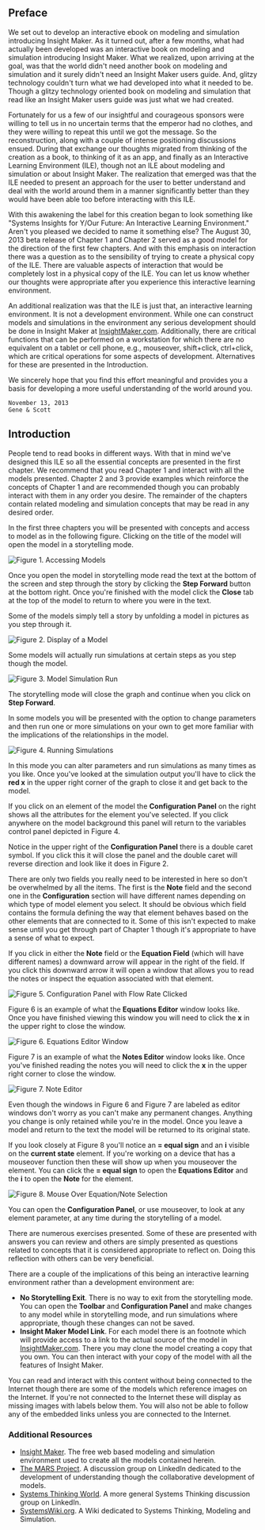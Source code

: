 ## Preface ##

We set out to develop an interactive ebook on modeling and simulation introducing Insight Maker. As it turned out, after a few months, what had actually been developed was an interactive book on modeling and simulation introducing Insight Maker. What we realized, upon arriving at the goal, was that the world didn't need another book on modeling and simulation and it surely didn't need an Insight Maker users guide. And, glitzy technology couldn't turn what we had developed into what it needed to be. Though a glitzy technology oriented book on modeling and simulation that read like an Insight Maker users guide was just what we had created.

Fortunately for us a few of our insightful and courageous sponsors were willing to tell us in no uncertain terms that the emperor had no clothes, and they were willing to repeat this until we got the message. So the reconstruction, along with a couple of intense positioning discussions ensued. During that exchange our thoughts migrated from thinking of the creation as a book, to thinking of it as an app, and finally as an Interactive Learning Environment (ILE), though not an ILE about modeling and simulation or about Insight Maker. The realization that emerged was that the ILE needed to present an approach for the user to better understand and deal with the world around them in a manner significantly better than they would have been able too before interacting with this ILE.

With this awakening the label for this creation began to look something like "Systems Insights for Y/Our Future: An Interactive Learning Environment." Aren't you pleased we decided to name it something else? The August 30, 2013 beta release of Chapter 1 and Chapter 2 served as a good model for the direction of the first few chapters. And with this emphasis on interaction there was a question as to the sensibility of trying to create a physical copy of the ILE. There are valuable aspects of interaction that would be completely lost in a physical copy of the ILE. You can let us know whether our thoughts were appropriate after you experience this interactive learning environment.

An additional realization was that the ILE is just that, an interactive learning environment. It is not a development environment. While one can construct models and simulations in the environment any serious development should be done in Insight Maker at [InsightMaker.com](http://insightmaker.com/). Additionally, there are critical functions that can be performed on a workstation for which there are no equivalent on a tablet or cell phone, e.g., mouseover, shift+click, ctrl+click, which are critical operations for some  aspects of development. Alternatives for these are presented in the Introduction.

We sincerely hope that you find this effort meaningful and provides you a basis for developing a more useful understanding of the world around you.

~~~~~
November 13, 2013
Gene & Scott
~~~~~

## Introduction ##

People tend to read books in different ways. With that in mind we've designed this ILE so all the essential concepts are presented in the first chapter. We recommend that you read Chapter 1 and interact with all the models presented. Chapter 2 and 3 provide examples which reinforce the concepts of Chapter 1 and are recommended though you can probably interact with them in any order you desire. The remainder of the chapters contain related modeling and simulation concepts that may be read in any desired order.

In the first three chapters you will be presented with concepts and access to model as in the following figure. Clicking on the title of the model will open the model in a storytelling mode.

![Figure 1. Accessing Models](00-intro-01.png)

Once you open the model in storytelling mode read the text at the bottom of the screen and step through the story by clicking the **Step Forward** button at the bottom right. Once you're finished with the model click the **Close** tab at the top of the model to return to where you were in the text.

Some of the models simply tell a story by unfolding a model in pictures as you step through it.

![Figure 2. Display of a Model](00-intro-02.png)

Some models will actually run simulations at certain steps as you step though the model. 

![Figure 3. Model Simulation Run](00-intro-03.png)

The storytelling mode will close the graph and continue when you click on **Step Forward**.

In some models you will be presented with the option to change parameters and then run one or more simulations on your own to get more familiar with the implications of the relationships in the model.

![Figure 4. Running Simulations](00-intro-04.png)

In this mode you can alter parameters and run simulations as many times as you like. Once you've looked at the simulation output you'll have to click the **red x** in the upper right corner of the graph to close it and get back to the model.

If you click on an element of the model the **Configuration Panel** on the right shows all the attributes for the element you've selected. If you click anywhere on the model background this panel will return to the variables control panel depicted in Figure 4.

Notice in the upper right of the **Configuration Panel** there is a double caret symbol. If you click this it will close the panel and the double caret will reverse direction and look like it does in Figure 2.

There are only two fields you really need to be interested in here so don't be overwhelmed by all the items. The first is the **Note** field and the second one in the **Configuration** section will have different names depending on which type of model element you select. It should be obvious which field contains the formula defining the way that element behaves based on the other elements that are connected to it. Some of this isn't expected to make sense until you get through part of Chapter 1 though it's appropriate to have a sense of what to expect.

If you click in either the **Note** field or the **Equation Field** (which will have different names) a downward arrow will appear in the right of the field. If you click this downward arrow it will open a window that allows you to read the notes or inspect the equation associated with that element.

![Figure 5. Configuration Panel with Flow Rate Clicked](00-intro-05.png)

Figure 6 is an example of what the **Equations Editor** window looks like. Once you have finished viewing this window you will need to click the **x** in the upper right to close the window.

![Figure 6. Equations Editor Window](00-intro-06.png)

Figure 7 is an example of what the **Notes Editor** window looks like. Once you've finished reading the notes you will need to click the **x** in the upper right corner to close the window.

![Figure 7. Note Editor](00-intro-07.png)

Even though the windows in Figure 6 and Figure 7 are labeled as editor windows don't worry as you can't make any permanent changes. Anything you change is only retained while you're in the model. Once you leave a model and return to the text the model will be returned to its original state.

If you look closely at Figure 8 you'll notice an **= equal sign** and an **i** visible on the **current state** element. If you're working on a device that has a mouseover function then these will show up when you mouseover the element. You can click the **= equal sign** to open the **Equations Editor** and the **i** to open the **Note** for the element.

![Figure 8. Mouse Over Equation/Note Selection](00-intro-08.png)

You can open the **Configuration Panel**, or use mouseover, to look at any element parameter, at any time during the storytelling of a model.

There are numerous exercises presented. Some of these are presented with answers you can review and others are simply presented as questions related to concepts that it is considered appropriate to reflect on. Doing this reflection with others can be very beneficial.

There are a couple of the implications of this being an interactive learning environment rather than a development environment are:

- **No Storytelling Exit**. There is no way to exit from the storytelling mode. You can open the **Toolbar** and **Configuration Panel** and make changes to any model while in storytelling mode, and run simulations where appropriate, though these changes can not be saved.
- **Insight Maker Model Link**. For each model there is an footnote which will provide access to a link to the actual source of the model in [InsightMaker.com](http://insightmaker.com/). There you may clone the model creating a copy that you own. You can then interact with your copy of the model with all the features of Insight Maker.

You can read and interact with this content without being connected to the Internet though there are some of the models which reference images on the Internet. If you're not connected to the Internet these will display as missing images with labels below them. You will also not be able to follow any of the embedded links unless you are connected to the Internet.

### Additional Resources ###

- [Insight Maker](http://insightmaker.com/). The free web based modeling and simulation environment used to create all the models contained herein.
- [The MARS Project](http://www.linkedin.com/groups/MARS-Project-5180568). A discussion group on LinkedIn dedicated to the development of understanding though the collaborative development of models.
- [Systems Thinking World](http://www.linkedin.com/groups/Systems-Thinking-World-2639211). A more general Systems Thinking discussion group on LinkedIn.
- [SystemsWiki.org](http://www.systemswiki.org/). A Wiki dedicated to Systems Thinking, Modeling and Simulation.